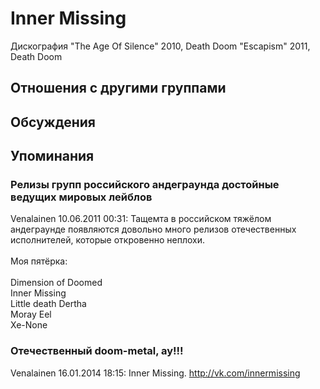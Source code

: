 # Inner Missing

Дискография
"The Age Of Silence" 2010, Death Doom
"Escapism" 2011, Death Doom

## Отношения с другими группами


## Обсуждения


## Упоминания

### Релизы групп российского андеграунда достойные ведущих мировых лейблов

Venalainen 10.06.2011 00:31:
Тащемта в российском тяжёлом андеграунде появляются довольно много релизов отечественных исполнителей, которые откровенно неплохи.<BR><BR>Моя пятёрка:<BR><BR>Dimension of Doomed<BR>Inner Missing<BR>Little death Dertha<BR>Moray Eel<BR>Xe-None

### Отечественный doom-metal, ау!!!

Venalainen 16.01.2014 18:15:
Inner Missing. <A HREF="http://vk.com/innermissing" TARGET="_blank">http://vk.com/innermissing</A>

